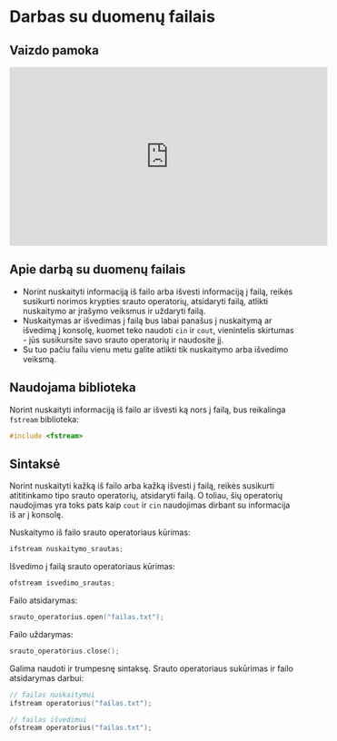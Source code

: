 # Darbas su duomenų failais

## Vaizdo pamoka

<iframe width="560" height="315" src="https://www.youtube.com/embed/QpBZFGF49J4?start=308&end=774" title="YouTube video player" frameborder="0" allow="accelerometer; autoplay; clipboard-write; encrypted-media; gyroscope; picture-in-picture" allowfullscreen></iframe>

## Apie darbą su duomenų failais

- Norint nuskaityti informaciją iš failo arba išvesti informaciją į failą, reikės susikurti norimos krypties srauto operatorių, atsidaryti failą, atlikti nuskaitymo ar įrašymo veiksmus ir uždaryti failą.
- Nuskaitymas ar išvedimas į failą bus labai panašus į nuskaitymą ar išvedimą į konsolę, kuomet teko naudoti `cin` ir `cout`, vienintelis skirtumas - jūs susikursite savo srauto operatorių ir naudosite jį.
- Su tuo pačiu failu vienu metu galite atlikti tik nuskaitymo arba išvedimo veiksmą.

## Naudojama biblioteka

Norint nuskaityti informaciją iš failo ar išvesti ką nors į failą, bus reikalinga `fstream` biblioteka:

```cpp
#include <fstream>
```

## Sintaksė

Norint nuskaityti kažką iš failo arba kažką išvesti į failą, reikės susikurti atititinkamo tipo srauto operatorių, atsidaryti failą. O toliau, šių operatorių naudojimas yra toks pats kaip `cout` ir `cin` naudojimas dirbant su informacija iš ar į konsolę.

Nuskaitymo iš failo srauto operatoriaus kūrimas:

```cpp
ifstream nuskaitymo_srautas;
```

Išvedimo į failą srauto operatoriaus kūrimas:

```cpp
ofstream isvedimo_srautas;
```

Failo atsidarymas:

```cpp
srauto_operatorius.open("failas.txt");
```

Failo uždarymas:

```cpp
srauto_operatorius.close();
```

Galima naudoti ir trumpesnę sintaksę. Srauto operatoriaus sukūrimas ir failo atsidarymas darbui:

```cpp
// failas nuskaitymui
ifstream operatorius("failas.txt");

// failas išvedimui
ofstream operatorius("failas.txt");
```
